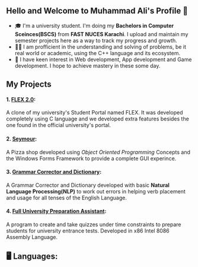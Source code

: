 ## Hello and Welcome to Muhammad Ali's Profile 👋

- :mortar_board: I'm a university student. I'm doing my **Bachelors in Computer Sceinces(BSCS)** from **FAST NUCES Karachi**.
I upload and maintain my semester projects here as a way to track my progress and growth. 
- :man_technologist: I am profficient in the understanding and solving of problems, be it real world or academic, using the C++ language and its ecosystem.
- :open_book: I have keen interest in Web development, App development and Game development. I hope to achieve mastery in these some day. 

## My Projects
#### 1. [FLEX 2.0](#): 
A clone of my university's Student Portal named FLEX. It was developed completely using C language and we developed extra features besides the one found in the official university's portal.
#### 2. [Seymour](#):
A Pizza shop developed using *Object Oriented Programming* Concepts and the Windows Forms Framework to provide a complete GUI experince. 
#### 3. [Grammar Corrector and Dictionary](#):
A Grammar Corrector and Dictionary developed with basic **Natural Language Processing(NLP)** to work out errors in helping verb placement and usage for all tenses of the English Language. 
#### 4. [Full University Preparation Assistant](#):
A program to create and take quizzes under time constraints to prepare students for university entrance tests. Developed in x86 Intel 8086 Assembly Language.

## :desktop_computer: Languages:
